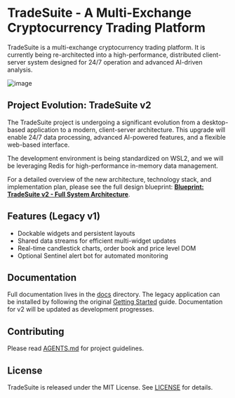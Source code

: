 # TradeSuite - A Multi-Exchange Cryptocurrency Trading Platform

TradeSuite is a multi-exchange cryptocurrency trading platform. It is currently being re-architected into a high-performance, distributed client-server system designed for 24/7 operation and advanced AI-driven analysis.

![image](https://github.com/user-attachments/assets/6f49af6f-3e56-43ce-aba0-24d8aca29b1b)

## Project Evolution: TradeSuite v2

The TradeSuite project is undergoing a significant evolution from a desktop-based application to a modern, client-server architecture. This upgrade will enable 24/7 data processing, advanced AI-powered features, and a flexible web-based interface.

The development environment is being standardized on WSL2, and we will be leveraging Redis for high-performance in-memory data management.

For a detailed overview of the new architecture, technology stack, and implementation plan, please see the full design blueprint: **[Blueprint: TradeSuite v2 - Full System Architecture](docs/design_documents/active_proposals/trade_suite_full_ai_sentinel_integration.md)**.

## Features (Legacy v1)

- Dockable widgets and persistent layouts
- Shared data streams for efficient multi-widget updates
- Real-time candlestick charts, order book and price level DOM
- Optional Sentinel alert bot for automated monitoring

## Documentation

Full documentation lives in the [docs](docs/README.md) directory. The legacy application can be installed by following the original [Getting Started](docs/user_guide/getting_started.md) guide. Documentation for v2 will be updated as development progresses.

## Contributing

Please read [AGENTS.md](AGENTS.md) for project guidelines.

## License

TradeSuite is released under the MIT License. See [LICENSE](LICENSE) for details.

